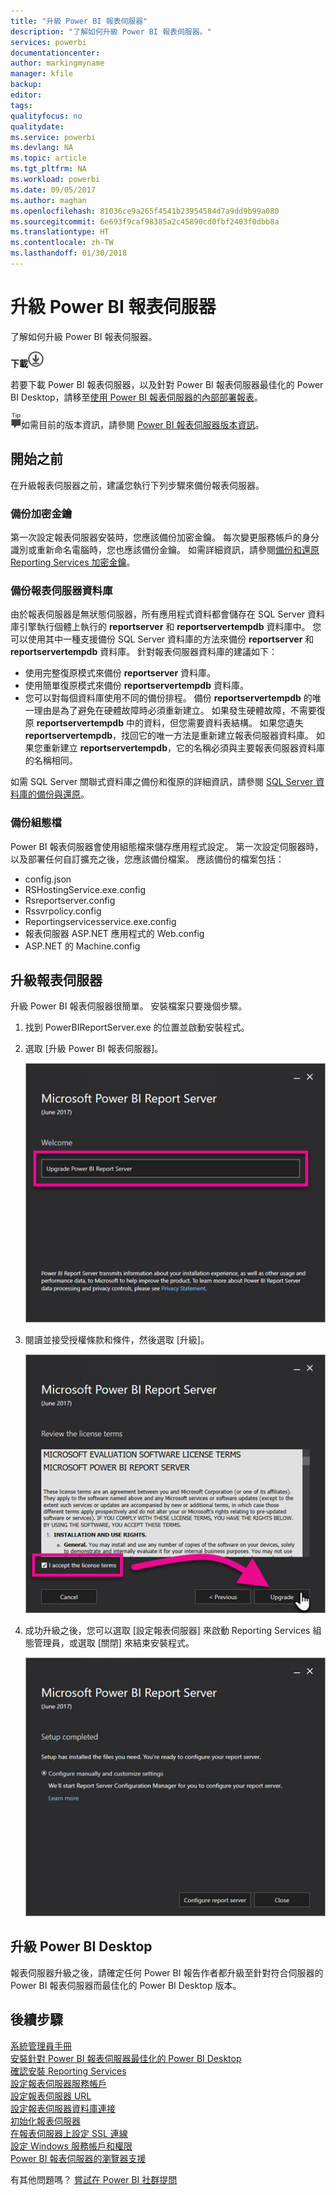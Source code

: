 ```yaml
---
title: "升級 Power BI 報表伺服器"
description: "了解如何升級 Power BI 報表伺服器。"
services: powerbi
documentationcenter: 
author: markingmyname
manager: kfile
backup: 
editor: 
tags: 
qualityfocus: no
qualitydate: 
ms.service: powerbi
ms.devlang: NA
ms.topic: article
ms.tgt_pltfrm: NA
ms.workload: powerbi
ms.date: 09/05/2017
ms.author: maghan
ms.openlocfilehash: 81036ce9a265f4541b23954584d7a9dd9b99a080
ms.sourcegitcommit: 6e693f9caf98385a2c45890cd0fbf2403f0dbb8a
ms.translationtype: HT
ms.contentlocale: zh-TW
ms.lasthandoff: 01/30/2018
---
```

# <a name="upgrade-power-bi-report-server"></a>升級 Power BI 報表伺服器
了解如何升級 Power BI 報表伺服器。

 **下載**![下載](media/upgrade/download.png "下載")

若要下載 Power BI 報表伺服器，以及針對 Power BI 報表伺服器最佳化的 Power BI Desktop，請移至[使用 Power BI 報表伺服器的內部部署報表](https://powerbi.microsoft.com/report-server/)。

![提示](media/upgrade/fyi-tip.png "提示")如需目前的版本資訊，請參閱 [Power BI 報表伺服器版本資訊](release-notes.md)。

## <a name="before-you-begin"></a>開始之前
在升級報表伺服器之前，建議您執行下列步驟來備份報表伺服器。

### <a name="backing-up-the-encryption-keys"></a>備份加密金鑰
第一次設定報表伺服器安裝時，您應該備份加密金鑰。 每次變更服務帳戶的身分識別或重新命名電腦時，您也應該備份金鑰。 如需詳細資訊，請參閱[備份和還原 Reporting Services 加密金鑰](https://docs.microsoft.com/sql/reporting-services/install-windows/ssrs-encryption-keys-back-up-and-restore-encryption-keys)。

### <a name="backing-up-the-report-server-databases"></a>備份報表伺服器資料庫
由於報表伺服器是無狀態伺服器，所有應用程式資料都會儲存在 SQL Server 資料庫引擎執行個體上執行的 **reportserver** 和 **reportservertempdb** 資料庫中。 您可以使用其中一種支援備份 SQL Server 資料庫的方法來備份 **reportserver** 和 **reportservertempdb** 資料庫。 針對報表伺服器資料庫的建議如下：

* 使用完整復原模式來備份 **reportserver** 資料庫。
* 使用簡單復原模式來備份 **reportservertempdb** 資料庫。
* 您可以對每個資料庫使用不同的備份排程。 備份 **reportservertempdb** 的唯一理由是為了避免在硬體故障時必須重新建立。 如果發生硬體故障，不需要復原 **reportservertempdb** 中的資料，但您需要資料表結構。 如果您遺失 **reportservertempdb**，找回它的唯一方法是重新建立報表伺服器資料庫。 如果您重新建立 **reportservertempdb**，它的名稱必須與主要報表伺服器資料庫的名稱相同。

如需 SQL Server 關聯式資料庫之備份和復原的詳細資訊，請參閱 [SQL Server 資料庫的備份與還原](https://docs.microsoft.com/sql/relational-databases/backup-restore/back-up-and-restore-of-sql-server-databases)。

### <a name="backing-up-the-configuration-files"></a>備份組態檔
Power BI 報表伺服器會使用組態檔來儲存應用程式設定。 第一次設定伺服器時，以及部署任何自訂擴充之後，您應該備份檔案。 應該備份的檔案包括：

* config.json
* RSHostingService.exe.config
* Rsreportserver.config
* Rssvrpolicy.config
* Reportingservicesservice.exe.config
* 報表伺服器 ASP.NET 應用程式的 Web.config
* ASP.NET 的 Machine.config

## <a name="upgrade-the-report-server"></a>升級報表伺服器
升級 Power BI 報表伺服器很簡單。 安裝檔案只要幾個步驟。

1. 找到 PowerBIReportServer.exe 的位置並啟動安裝程式。
2. 選取 [升級 Power BI 報表伺服器]。
   
    ![](media/upgrade/reportserver-upgrade1.png "升級 Power BI 報表伺服器")
3. 閱讀並接受授權條款和條件，然後選取 [升級]。
   
    ![](media/upgrade/reportserver-upgrade-eula.png "授權合約")
4. 成功升級之後，您可以選取 [設定報表伺服器] 來啟動 Reporting Services 組態管理員，或選取 [關閉] 來結束安裝程式。
   
    ![](media/upgrade/reportserver-upgrade-configure.png)

## <a name="upgrade-power-bi-desktop"></a>升級 Power BI Desktop
報表伺服器升級之後，請確定任何 Power BI 報告作者都升級至針對符合伺服器的 Power BI 報表伺服器而最佳化的 Power BI Desktop 版本。

## <a name="next-steps"></a>後續步驟
[系統管理員手冊](admin-handbook-overview.md)  
[安裝針對 Power BI 報表伺服器最佳化的 Power BI Desktop](install-powerbi-desktop.md)  
[確認安裝 Reporting Services ](https://docs.microsoft.com/sql/reporting-services/install-windows/verify-a-reporting-services-installation)  
[設定報表伺服器服務帳戶](https://docs.microsoft.com/sql/reporting-services/install-windows/configure-the-report-server-service-account-ssrs-configuration-manager)  
[設定報表伺服器 URL](https://docs.microsoft.com/sql/reporting-services/install-windows/configure-report-server-urls-ssrs-configuration-manager)  
[設定報表伺服器資料庫連接](https://docs.microsoft.com/sql/reporting-services/install-windows/configure-a-report-server-database-connection-ssrs-configuration-manager)  
[初始化報表伺服器](https://docs.microsoft.com/sql/reporting-services/install-windows/ssrs-encryption-keys-initialize-a-report-server)  
[在報表伺服器上設定 SSL 連線](https://docs.microsoft.com/sql/reporting-services/security/configure-ssl-connections-on-a-native-mode-report-server)  
[設定 Windows 服務帳戶和權限](https://docs.microsoft.com/sql/database-engine/configure-windows/configure-windows-service-accounts-and-permissions)  
[Power BI 報表伺服器的瀏覽器支援](browser-support.md)

有其他問題嗎？ [嘗試在 Power BI 社群提問](https://community.powerbi.com/)

